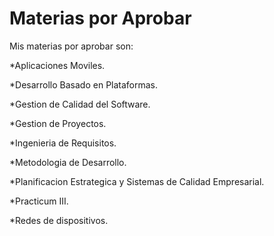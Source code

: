 # Materias por Aprobar

Mis materias por aprobar son:

*Aplicaciones Moviles.

*Desarrollo Basado en Plataformas.

*Gestion de Calidad del Software.

*Gestion de Proyectos.

*Ingenieria de Requisitos.

*Metodologia de Desarrollo.

*Planificacion Estrategica y Sistemas de Calidad Empresarial.

*Practicum III.

*Redes de dispositivos.

